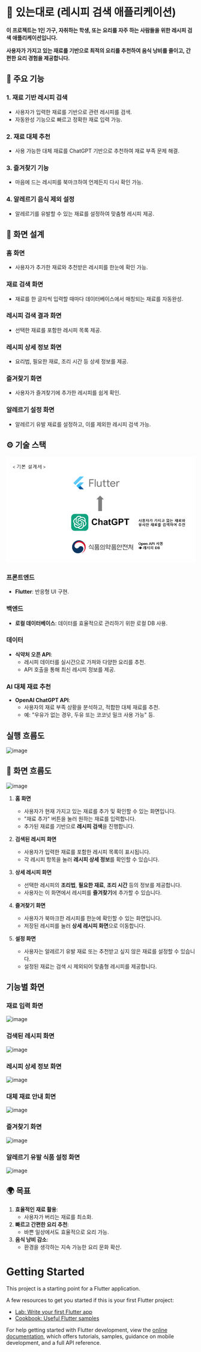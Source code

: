 # 🍳 있는대로 (레시피 검색 애플리케이션)

**이 프로젝트는 1인 가구, 자취하는 학생, 또는 요리를 자주 하는 사람들을 위한 레시피 검색 애플리케이션입니다.**

**사용자가 가지고 있는 재료를 기반으로 최적의 요리를 추천하여 음식 낭비를 줄이고, 간편한 요리 경험을 제공합니다.**

## 🌟 주요 기능

### 1. **재료 기반 레시피 검색**
- 사용자가 입력한 재료를 기반으로 관련 레시피를 검색.
- 자동완성 기능으로 빠르고 정확한 재료 입력 가능.

### 2. **재료 대체 추천**
- 사용 가능한 대체 재료를 ChatGPT 기반으로 추천하여 재료 부족 문제 해결.

### 3. **즐겨찾기 기능**
- 마음에 드는 레시피를 북마크하여 언제든지 다시 확인 가능.

### 4. **알레르기 음식 제외 설정**
- 알레르기를 유발할 수 있는 재료를 설정하여 맞춤형 레시피 제공.

## 📱 화면 설계

### 홈 화면
- 사용자가 추가한 재료와 추천받은 레시피를 한눈에 확인 가능.

### 재료 검색 화면
- 재료를 한 글자씩 입력할 때마다 데이터베이스에서 매칭되는 재료를 자동완성.

### 레시피 검색 결과 화면
- 선택한 재료를 포함한 레시피 목록 제공.

### 레시피 상세 정보 화면
- 요리법, 필요한 재료, 조리 시간 등 상세 정보를 제공.

### 즐겨찾기 화면
- 사용자가 즐겨찾기에 추가한 레시피를 쉽게 확인.

### 알레르기 설정 화면
- 알레르기 유발 재료를 설정하고, 이를 제외한 레시피 검색 가능.

## ⚙️ 기술 스택

![img.png](img.png)

### 프론트엔드
- **Flutter**: 반응형 UI 구현.

### 백엔드
- **로컬 데이터베이스**: 데이터를 효율적으로 관리하기 위한 로컬 DB 사용.

### 데이터
- **식약처 오픈 API**:
  - 레시피 데이터를 실시간으로 가져와 다양한 요리를 추천.
  - API 호출을 통해 최신 레시피 정보를 제공.

### AI 대체 재료 추천
- **OpenAI ChatGPT API**:
  - 사용자의 재료 부족 상황을 분석하고, 적합한 대체 재료를 추천.
  - 예: "우유가 없는 경우, 두유 또는 코코넛 밀크 사용 가능" 등.
 
## 실행 흐름도
![image](https://github.com/user-attachments/assets/56098dc6-d8c1-43d5-8c8f-d8a8d8b6eefd)


## 🌟 화면 흐름도
![image](https://github.com/user-attachments/assets/40aecd7e-1905-4594-b30b-ebf207ef5ff2)

1. **홈 화면**
    - 사용자가 현재 가지고 있는 재료를 추가 및 확인할 수 있는 화면입니다.
    - "재료 추가" 버튼을 눌러 원하는 재료를 입력합니다.
    - 추가된 재료를 기반으로 **레시피 검색**을 진행합니다.

2. **검색된 레시피 화면**
    - 사용자가 입력한 재료를 포함한 레시피 목록이 표시됩니다.
    - 각 레시피 항목을 눌러 **레시피 상세 정보**를 확인할 수 있습니다.

3. **상세 레시피 화면**
    - 선택한 레시피의 **조리법**, **필요한 재료**, **조리 시간** 등의 정보를 제공합니다.
    - 사용자는 이 화면에서 레시피를 **즐겨찾기**에 추가할 수 있습니다.

4. **즐겨찾기 화면**
    - 사용자가 북마크한 레시피를 한눈에 확인할 수 있는 화면입니다.
    - 저장된 레시피를 눌러 **상세 레시피 화면**으로 이동합니다.

5. **설정 화면**
    - 사용자는 알레르기 유발 재료 또는 추천받고 싶지 않은 재료를 설정할 수 있습니다.
    - 설정된 재료는 검색 시 제외되어 맞춤형 레시피를 제공합니다.
  
## 기능별 화면

### 재료 입력 화면
![image](https://github.com/user-attachments/assets/8ec67c58-3c07-4f98-8195-d58bc48effc9)



### 검색된 레시피 화면
![image](https://github.com/user-attachments/assets/72767969-c002-412a-ac7e-a0e2a5dd7634)



### 레시피 상세 정보 화면
![image](https://github.com/user-attachments/assets/8c4df6b9-ee29-415e-94b0-2790ae690106)



### 대체 재료 안내 회면
![image](https://github.com/user-attachments/assets/1a9a8042-560c-40dc-a069-c5ef13dbaeb6)



### 즐겨찾기 화면
![image](https://github.com/user-attachments/assets/3157f8a9-c68c-400e-9a8a-13e34c5a220f)



### 알레르기 유발 식품 설정 화면
![image](https://github.com/user-attachments/assets/70fae1d2-9a3f-4440-9e2c-b6eab2a30f0c)


## 🌍 목표

1. **효율적인 재료 활용**:
   - 사용자가 버리는 재료를 최소화.
2. **빠르고 간편한 요리 추천**:
   - 바쁜 일상에서도 효율적으로 요리 가능.
3. **음식 낭비 감소**:
   - 환경을 생각하는 지속 가능한 요리 문화 확산.

# Getting Started

This project is a starting point for a Flutter application.

A few resources to get you started if this is your first Flutter project:

- [Lab: Write your first Flutter app](https://docs.flutter.dev/get-started/codelab)
- [Cookbook: Useful Flutter samples](https://docs.flutter.dev/cookbook)

For help getting started with Flutter development, view the
[online documentation](https://docs.flutter.dev/), which offers tutorials,
samples, guidance on mobile development, and a full API reference.
